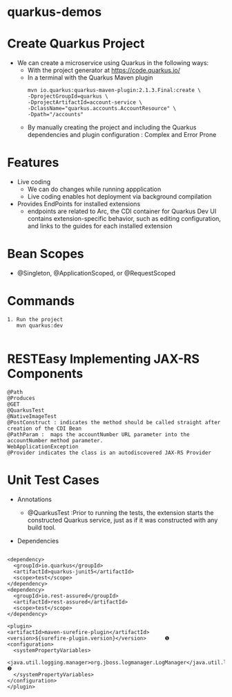# quarkus-demos

# Create Quarkus Project
- We can create a microservice using Quarkus in the following ways:
  - With the project generator at https://code.quarkus.io/
  - In a terminal with the Quarkus Maven plugin
     ``````````````````
     mvn io.quarkus:quarkus-maven-plugin:2.1.3.Final:create \
    -DprojectGroupId=quarkus \
    -DprojectArtifactId=account-service \
    -DclassName="quarkus.accounts.AccountResource" \
    -Dpath="/accounts"
    
     `````````````````````
  - By manually creating the project and including the Quarkus dependencies and plugin configuration : Complex and Error Prone
  
# Features
 - Live coding 
   - We can do changes while running appplication
   - Live coding enables hot deployment via background compilation 
 - Provides EndPoints for installed extensions
   - endpoints are related to Arc, the CDI container for Quarkus
     Dev UI contains extension-specific behavior, such as editing configuration, and links to the guides for each installed extension

# Bean Scopes
 - @Singleton, @ApplicationScoped, or @RequestScoped
# Commands 
  ```````````````````````
  1. Run the project 
     mvn quarkus:dev
  
  
  ````````````````````````
  
  
# RESTEasy Implementing JAX-RS Components
  ``````````````````````
  @Path
  @Produces
  @GET
  @QuarkusTest
  @NativeImageTest
  @PostConstruct : indicates the method should be called straight after creation of the CDI Bean
  @PathParam :  maps the accountNumber URL parameter into the accountNumber method parameter.
  WebApplicationException
  @Provider indicates the class is an autodiscovered JAX-RS Provider
  ``````````````````````
# Unit Test Cases
  - Annotations
    - @QuarkusTest :Prior to running the tests, the extension starts the constructed Quarkus service, just as if it was constructed with any build tool.
    
  - Dependencies
  ```````````````````````
  
  <dependency>
    <groupId>io.quarkus</groupId>
    <artifactId>quarkus-junit5</artifactId>
    <scope>test</scope>
</dependency>
<dependency>
    <groupId>io.rest-assured</groupId>
    <artifactId>rest-assured</artifactId>
    <scope>test</scope>
</dependency>

 <plugin>
  <artifactId>maven-surefire-plugin</artifactId>
  <version>${surefire-plugin.version}</version>      ❶
  <configuration>
    <systemPropertyVariables>
      <java.util.logging.manager>org.jboss.logmanager.LogManager</java.util.logging.manager>                               ❷
    </systemPropertyVariables>
  </configuration>
</plugin>
  
  ```````````````````````
  
